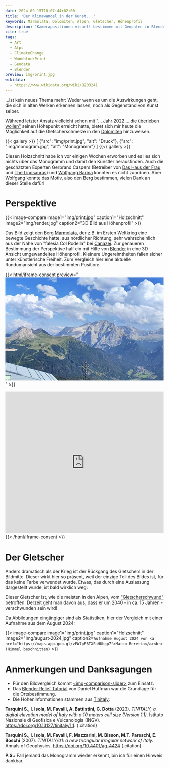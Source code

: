 ```yaml
---
date: 2024-09-15T18:07:44+02:00
title: 'Der Klimawandel in der Kunst...'
keywords: Marmolata, Dolomiten, Alpen, Gletscher, Höhenprofil
description: "Kamerapositionen visuell bestimmen mit Geodaten in Blender"
cite: true
tags:
  - Art
  - Alps
  - ClimateChange
  - WoodblockPrint
  - Geodata
  - Blender
preview: img/print.jpg
wikidata:
  - https://www.wikidata.org/wiki/Q203241
---
```


...ist kein neues Thema mehr: Weder wenn es um die Auswirkungen geht, die sich in alten Werken erkennen lassen, noch als Gegenstand von Kunst selber.
<!--more-->

Während letzter Ansatz vielleicht schon mit ["… Jahr 2022 … die überleben wollen"](https://de.wikipedia.org/wiki/%E2%80%A6_Jahr_2022_%E2%80%A6_die_%C3%BCberleben_wollen) seinen Höhepunkt erreicht hatte, bietet sich mir heute die Möglichkeit auf die Gletscherschmelze in den [Dolomiten](https://de.wikipedia.org/wiki/Dolomiten) hinzuweisen.

{{< gallery >}}
[
  {"src": "img/print.jpg", "alt": "Druck"},
  {"src": "img/monogram.jpg", "alt": "Monogramm"}
]
{{</ gallery >}}

Diesen Holzschnitt habe ich vor einigen Wochen erworben und es lies sich nichts über das Monogramm und damit den Künstler herausfinden. Auch die geschätzten Experten Gerbrand Caspers (Betreiber von [Das Haus der Frau](https://www.dashausderfrau.nl/) und [The Linosaurus](https://gerrie-thefriendlyghost.blogspot.com/)) und [Wolfgang Barina](http://www.wolfgang-barina.de/kunst/) konnten es nicht zuordnen. Aber Wolfgang konnte das Motiv, also den Berg bestimmen, vielen Dank an dieser Stelle dafür!

# Perspektive

{{< image-compare image1="img/print.jpg" caption1="Holzschnitt" image2="img/render.jpg" caption2="3D Bild aus Höhenprofil" >}}

Das Bild zeigt den Berg [Marmolata](https://de.wikipedia.org/wiki/Marmolata), der z.B. im Ersten Weltkrieg eine bewegte Geschichte hatte, aus nördlicher Richtung, sehr wahrscheinlich aus der Nähe von "falesia Col Rodella" bei [Canazei](https://de.wikipedia.org/wiki/Canazei). Zur genaueren Bestimmung der Perspektive half ein mit Hilfe von [Blender](https://www.blender.org/) in eine 3D Ansicht umgewandeltes Höhenprofil. Kleinere Ungereimtheiten fallen sicher unter künstlerische Freiheit. Zum Vergleich hier eine aktuelle Rundumansicht aus der bestimmten Position:

{{< html/iframe-consent  preview="<img class='video-preview' src='img/preview.jpg' alt='Vorschau'>" >}}
  <iframe src="https://www.google.com/maps/embed?pb=!4v1726427311620!6m8!1m7!1sCAoSLEFGMVFpcE1hWDRoN0Z5NExFdlpaSFFQUXh4NV9MZ3g0aHRYY1d0d0NKMWVS!2m2!1d46.495287!2d11.7513511!3f98.78276099443083!4f4.4556945190209944!5f1.4219312166764295" width="100%" height="450" style="border:0;" allowfullscreen="" loading="lazy" referrerpolicy="no-referrer-when-downgrade"></iframe>
{{< /html/iframe-consent >}}

# Der Gletscher

Anders dramatisch als der Krieg ist der Rückgang des Gletschers in der Bildmitte. Dieser wirkt hier so präsent, weil der einzige Teil des Bildes ist, für das keine Farbe verwendet wurde. Etwas, das durch eine Auslassung dargestellt wurde, ist bald wirklich weg:

Dieser Gletscher ist, wie die meisten in den Alpen, vom ["Gletscherschwund"](https://de.wikipedia.org/wiki/Gletscherschwund_seit_1850) betroffen. Derzeit geht man davon aus, dass er um 2040 - in ca. 15 Jahren - verschwunden sein wird!

Da Abbildungen eingängiger sind als Statistiken, hier der Vergleich mit einer Aufnahme aus dem August 2024:

{{< image-compare image1="img/print.jpg" caption1="Holzschnitt" image2="img/august-2024.jpg" caption2=`Aufnahme August 2024 von <a href="https://maps.app.goo.gl/vFW7pE6TXFaHUbgp7">Marco Beretta</a><br>(Himmel beschnitten)` >}}

# Anmerkungen und Danksagungen
* Für den Bildvergleich kommt [&lt;img-comparison-slider&gt;](https://img-comparison-slider.sneas.io/examples.html) zum Einsatz.
* Das [Blender Relief Tutorial](https://somethingaboutmaps.wordpress.com/blender-relief-tutorial-getting-set-up/) von Daniel Huffman war die Grundlage für die Ortsbestimmung.
* Die Höheninformationen stammen aus [Tinitaly](https://tinitaly.pi.ingv.it/):

**Tarquini S., I. Isola, M. Favalli, A. Battistini, G. Dotta** (2023). *TINITALY, a digital elevation model of Italy with a 10 meters cell size (Version 1.1).* Istituto Nazionale di Geofisica e Vulcanologia (INGV). https://doi.org/10.13127/tinitaly/1.1.
{.citation}

**Tarquini S., I. Isola, M. Favalli, F. Mazzarini, M. Bisson, M.T. Pareschi, E. Boschi** (2007). *TINITALY/01: a new triangular irregular network of Italy.* Annals of Geophysics. https://doi.org/10.4401/ag-4424
{.citation}

**P.S.:** Fall jemand das Monogramm wieder erkennt, bin ich für einen Hinweis dankbar.
